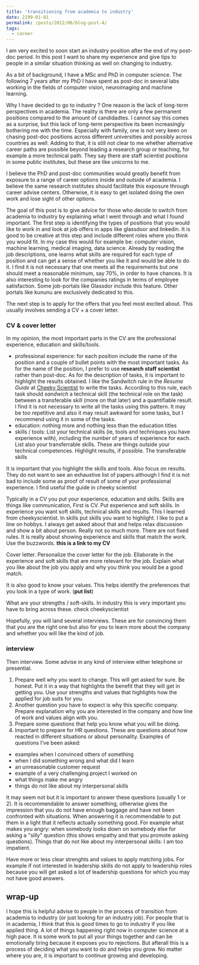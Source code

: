 ```yaml
---
title: 'transitioning from academia to industry'
date: 2199-01-01
permalink: /posts/2012/08/blog-post-4/
tags:
  - career
---
```


I am very excited to soon start an industry position after the end of my post-doc period.
In this post I want to share my experience and give tips to people in a similar situation thinking as well on changing to industry.

As a bit of background, I have a MSc and PhD in computer science. The following 7 years after my PhD I have spent as post-doc in several labs working in the fields of computer vision, neuroimaging and machine learning.

Why I have decided to go to industry ?
One reason is the lack of long-term perspectives in academia. The reality is there are only a few permanent positions compared to the amount of candidadtes. I cannot say this comes as a surprise, but this lack of long-term perspective its been increasingly bothering me with the time. Especially with family, one is not very keen on chasing post-doc positions across different universities and possibly across countries as well.
Adding to that, it is still not clear to me whether alternative career paths are possible beyond leading a research group or teaching, for example a more technical path. They say there are staff scientist positions in some public institutes, but these are like unicorns to me.

I believe the PhD and post-doc communities would greatly benefit from exposure to a range of career options inside and outside of academia.
I believe the same research institutes should facilitate this exposure through career advise centers. Otherwise, it is easy to get isolated doing the own work and lose sight of other options.

The goal of this post is to give advice for those who decide to switch from academia to industry by explaining what I went through and what I found important.
The first step is identifying the types of positions that you would like to work in and look at job offers in apps like glassdoor and linkedin.
It is good to be creative at this step and include different roles where you think you would fit. In my case this would for example be: computer vision, machine learning, medical imaging, data science.
Already by reading the job descriptions, one learns what skills are required for each type of position and can get a sense of whether you like it and would be able to do it.
I find it is not necessary that one meets all the requirements but one should meet a reasonable minimum, say 70%, in order to have chances.
It is also interesting to look for the companies ratings in terms of employee satisfaction. Some job-portals like Glassdor include this feature. Other portals like kununu are exclusively dedicated to this.

The next step is to apply for the offers that you feel most excited about.
This usually involves sending a CV + a cover letter.

### CV & cover letter

In my opinion, the most important parts in the CV are the professional experience, education and skills/tools.
- professional experience: for each position include the name of the position and a couple of bullet points with the most important tasks.
As for the name of the position, I prefer to use **research staff scientist** rather than post-doc.
As for the description of tasks, it is important to highlight the results obtained. I like the Sandwitch rule in the _Resume Guide_ at [Cheeky Scientist](https://cheekyscientist.com/) to write the tasks. According to this rule, each task should _sandwich_ a technical skill (the technical role on the task) between a transferable skill (more on that later) and a quantifiable result.
I find it is not necessary to write all the tasks using this pattern. It may be too repetitive and also it may result awkward for some tasks, but I recommend using it in some of the tasks.
- education: nothing more and nothing less than the education titles
- skills / tools: List your technical skills (ie, tools and techniques you have experience with), including the number of years of experience for each.
List also your transferrable skills. These are things outside your technical competences. Highlight results, if possible.
The transferable skills 


It is important that you highlight the skills and tools. Also focus on results.
They do not want to see an exhaustive list of papers although I find it is not bad to include some as proof of result of some of your professional experience.
I find useful the guide in cheeky scientist

Typically in a CV you put your experience, education and skills.
Skills are things like communication, 
First is CV. Put experience and soft skills.
In experience you want soft skills, technical skills and results. This I learned from cheekyscientist.
In skills put skills you want to highlight.
I like to put a line on hobbys. I always get asked about that and helps relax discussion and show a bit about person.
Really not so much more. There are not fixed rules. It is really about showing experience and skills that match the work. Use the buzzwords. **this is a link to my CV**

Cover letter. Personalize the cover letter for the job. Ellaborate in the experience and soft skills that are more relevant for the job. Explain what you like about the job you apply and why you think you would be a good match.

It is also good to know your values. This helps identify the preferences that you look in a type of work. (**put list**)

What are your strengths / soft-skills. In industry this is very important you have to bring across these. check cheekyscientist

Hopefully, you will land several interviews.
These are for convincing them that you are the right one but also for you to learn more about the company and whether you will like the kind of job.

### interview

Then interview.
Some advise in any kind of interview either telephone or presential.

1. Prepare well why you want to change. This will get asked for sure. Be honest. Put it in a way that highlights the benefit that they will get in getting you. Use your strengths and values that highlights how the applied for job suits for you.
2. Another question you have to expect is why this specific company. Prepare explanation why you are interested in the company and how line of work and values align with you.
3. Prepare some questions that help you know what you will be doing.
4. Important to prepare for HR questions. These are questions about how reacted in different situations or about personality. Examples of questions I've been asked:
- examples when I convinced others of something
- when I did something wrong and what did I learn
- an unreasonable customer request
- example of a very challenging project I worked on
- what things make me angry
- things do not like about my interpersonal skills

It may seem not but it is important to answer these questions (usually 1 or 2). 
It is recommendable to answer something, otherwise gives the impression that you do not have enough baggage and have not been confronted with situations.
When answering it is recommendable to put them in a light that it reflects actually something good. For example what makes you angry: when somebody looks down on somebody else for asking a "silly" question (this shows empathy and that you promote asking questions). Things that do not like about my interpersonal skills: I am too impatient.

Have more or less clear strenghts and values to apply matching jobs. For example if not interested in leadership skills do not apply to leadership roles because you will get asked a lot of leadership questions for which you may not have good answers.

## wrap-up

I hope this is helpful advise to people in the process of transition from academia to industry (or just looking for an industry job).
For people that is in academia, I think that this is good times to go to industry if you like applied thing. A lot of things happening right now in computer science at a high pace.
It is some work to put all your things together and can be emotionally tiring because it exposes you to rejections.
But afterall this is a process of deciding what you want to do and helps you grow.
No matter where you are, it is important to continue growing and developing.
